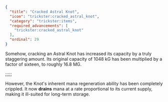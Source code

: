 ```json
{
  "title": "Cracked Astral Knot",
  "icon": "trickster:cracked_astral_knot",
  "category": "trickster:items",
  "required_advancements": [
    "trickster:cracked_astral_knot"
  ],
  "ordinal": 29
}
```

Somehow, cracking an Astral Knot has increased its capacity by a truly staggering amount.
Its original capacity of 1048 kG has been multiplied by a factor of sixteen, to roughly 16.8 MG.

;;;;;

However, the Knot's inherent mana regeneration ability has been completely crippled.
It now **drains** mana at a rate proportional to its current supply, making it ill-suited for long-term storage.
